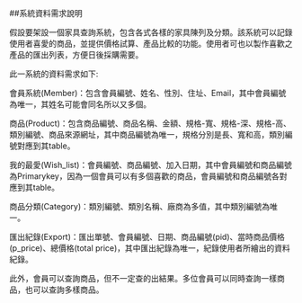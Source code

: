 ##系統資料需求說明

假設要架設一個家具查詢系統，包含各式各樣的家具陳列及分類。該系統可以記錄使用者喜愛的商品，並提供價格試算、產品比較的功能。使用者可也以製作喜歡之產品的匯出列表，方便日後採購需要。

此一系統的資料需求如下:

會員系統(Member)：包含會員編號、姓名、性別、住址、Email，其中會員編號為唯一，其姓名可能會同名所以又多個。

商品(Product)：包含商品編號、商品名稱、金額、規格-寬、規格-深、規格-高、類別編號、商品來源網址，其中商品編號為唯一，規格分別是長、寬和高，類別編號對應到其table。

我的最愛(Wish_list)：會員編號、商品編號、加入日期，其中會員編號和商品編號為Primarykey，因為一個會員可以有多個喜歡的商品，會員編號和商品編號各對應到其table。

商品分類(Category)：類別編號、類別名稱、廠商為多值，其中類別編號為唯一。

匯出紀錄(Export)：匯出單號、會員編號、日期、商品編號(pid)、當時商品價格(p_price)、總價格(total price)，其中匯出紀錄為唯一，紀錄使用者所繪出的資料紀錄。

此外，會員可以查詢商品，但不一定查的出結果。多位會員可以同時查詢一樣商品，也可以查詢多樣商品。


